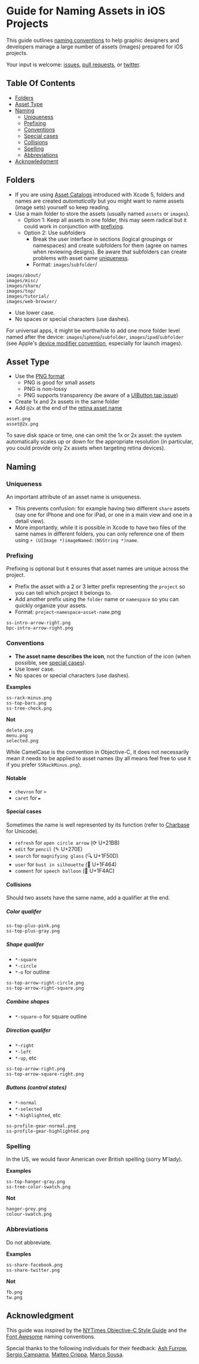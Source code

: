 # Guide for Naming Assets in iOS Projects

This guide outlines [naming conventions](#naming) to help graphic designers and developers manage a large number of assets (images) prepared for iOS projects. 

Your input is welcome: [issues](https://github.com/dkhamsing/ios-asset-names/issues), [pull requests](https://github.com/dkhamsing/ios-asset-names/pulls), or [twitter](https://twitter.com/dkhamsing).

## Table Of Contents
* [Folders](#folders)
* [Asset Type](#asset-type)
* [Naming](#naming)
	* [Uniqueness](#uniqueness)
	* [Prefixing](#prefixing)
	* [Conventions](#conventions)
	* [Special cases](#special-cases)
	* [Collisions](#collisions)
	* [Spelling](#spelling)
	* [Abbreviations](#abbreviations)
* [Acknowledgment](#acknowledgement)


## Folders

* If you are using [Asset Catalogs](https://developer.apple.com/library/ios/recipes/xcode_help-image_catalog-1.0/Recipe.html) introduced with Xcode 5, folders and names are created *automatically* but you might want to name assets (image sets) yourself so keep reading. 
* Use a main folder to store the assets (usually named `assets` or `images`).
	* Option 1: Keep all assets in one folder, this may seem radical but it could work in conjunction with [prefixing](#prefixing).
	* Option 2: Use subfolders
		* Break the user interface in sections (logical groupings or namespaces) and create subfolders for them (agree on names when reviewing designs). Be aware that subfolders can create problems with asset name [uniqueness](#uniqueness).
		* Format: `images`/`subfolder`/

```
images/about/
images/misc/
images/share/
images/top/
images/tutorial/ 
images/web-browser/

```

* Use lower case.
* No spaces or special characters (use dashes).



For universal apps, it might be worthwhile to add one more folder level named after the device: `images`/`iphone`/`subfolder`, `images`/`ipad`/`subfolder` (see Apple's [device modifier convention](https://developer.apple.com/library/ios/documentation/iPhone/Conceptual/iPhoneOSProgrammingGuide/App-RelatedResources/App-RelatedResources.html), especially for launch images).

## Asset Type

* Use the [PNG format](http://en.wikipedia.org/wiki/Portable_Network_Graphics) 
	* PNG is good for small assets
	* PNG is non-lossy
	* PNG supports transparency (be aware of a [UIButton tap issue](http://stackoverflow.com/questions/17368803/how-can-i-make-uibutton-respond-to-touch-on-the-transparent-areas-of-a-png-image))
* Create 1x and 2x assets in the same folder 
* Add `@2x` at the end of the [retina asset name](https://developer.apple.com/library/mac/documentation/GraphicsAnimation/Conceptual/HighResolutionOSX/Optimizing/Optimizing.html)

```
asset.png
asset@2x.png
```

To save disk space or time, one can omit the 1x or 2x asset: the system automatically scales up or down for the appropriate resolution (in particular, you could provide only 2x assets when targeting retina devices). 

## Naming

### Uniqueness

An important attribute of an asset name is uniqueness.

* This prevents confusion: for example having two different `share` assets (say one for iPhone and one for iPad, or one in a main view and one in a detail view).
* More importantly, while it is possible in Xcode to have two files of the same names in different folders, you can only reference one of them using `+ (UIImage *)imageNamed:(NSString *)name`.

### Prefixing

Prefixing is optional but it ensures that asset names are unique across the project.

* Prefix the asset with a 2 or 3 letter prefix representing the `project` so you can tell which project it belongs to.
* Add another prefix using the `folder` name or `namespace` so you can quickly organize your assets.
* Format: `project`-`namespace`-`asset-name`.png

```
ss-intro-arrow-right.png 
bpc-intro-arrow-right.png 
```

### Conventions

* **The asset name describes the icon**, not the function of the icon (when possible, see [special cases](#special-cases)).
* Use lower case.
* No spaces or special characters (use dashes).

**Examples**
```
ss-rack-minus.png 
ss-top-bars.png 
ss-tree-check.png
```

**Not**

```
delete.png 
menu.png
selected.png
```

While CamelCase is the convention in Objective-C, it does not necessarily mean it needs to be applied to asset names (by all means feel free to use it if you prefer `SSRackMinus.png`).

#### Notable

* `chevron` for `>`
* `caret` for `►`

#### Special cases 

Sometimes the name is well represented by its function (refer to [Charbase](http://www.charbase.com/21bb-unicode-clockwise-open-circle-arrow) for Unicode).

* `refresh` for `open circle arrow` (⟳ U+21BB)  
* `edit` for `pencil` (✎ U+270E) 
* `search` for `magnifying glass` (🔍 U+1F50D) 
* `user` for `bust in silhouette` (👤 U+1F464) 
* `comment` for `speech balloon` (💬 U+1F4AC)

#### Collisions 

Should two assets have the same name, add a qualifier at the end.


##### Color qualifer

```
ss-top-plus-pink.png
ss-top-plus-gray.png
```

##### Shape qualifer

* `*-square` 
* `*-circle`
* `*-o` for outline

```
ss-top-arrow-right-circle.png
ss-top-arrow-right-square.png
```

##### Combine shapes

* `*-square-o` for square outline

##### Direction qualifer 

* `*-right`
* `*-left`
* `*-up`, etc

```
ss-top-arrow-right.png
ss-top-arrow-square-right.png
```

##### Buttons (control states)

* `*-normal`
* `*-selected`
* `*-highlighted`, etc

```
ss-profile-gear-normal.png
ss-profile-gear-highlighted.png
```

### Spelling

In the US, we would favor American over British spelling (sorry M'lady).

**Examples**
```
ss-top-hanger-gray.png  
ss-tree-color-swatch.png 
```

**Not**

```
hanger-grey.png  
colour-swatch.png 
```

### Abbreviations

Do not abbreviate.

**Examples**
```
ss-share-facebook.png 
ss-share-twitter.png  
```

**Not**
```
fb.png
tw.png
```

## Acknowledgment

This guide was inspired by the [NYTimes Objective-C Style Guide](https://github.com/NYTimes/objective-c-style-guide) and the [Font Awesome](http://fontawesome.io/) naming conventions.

Special thanks to the following individuals for their feedback: [Ash Furrow](https://github.com/AshFurrow), [Sergio Campama](https://github.com/sergiocampama), [Matteo Crippa](https://github.com/matteocrippa), [Marco Sousa](https://news.layervault.com/stories/13379-guide-for-naming-assets-in-ios-projects). 
